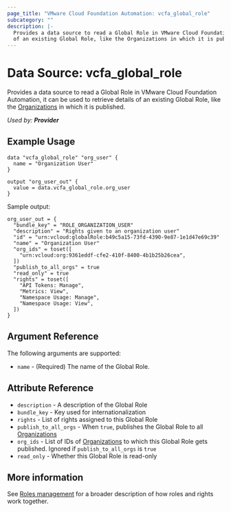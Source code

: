 ```yaml
---
page_title: "VMware Cloud Foundation Automation: vcfa_global_role"
subcategory: ""
description: |-
  Provides a data source to read a Global Role in VMware Cloud Foundation Automation, it can be used to retrieve details
  of an existing Global Role, like the Organizations in which it is published
---
```


# Data Source: vcfa_global_role

Provides a data source to read a Global Role in VMware Cloud Foundation Automation, it can be used to retrieve details
of an existing Global Role, like the [Organizations][vcfa_org] in which it is published.

_Used by: **Provider**_

## Example Usage

```hcl
data "vcfa_global_role" "org_user" {
  name = "Organization User"
}

output "org_user_out" {
  value = data.vcfa_global_role.org_user
}
```

Sample output:

```shell
org_user_out = {
  "bundle_key" = "ROLE_ORGANIZATION_USER"
  "description" = "Rights given to an organization user"
  "id" = "urn:vcloud:globalRole:b49c5a15-73fd-4390-9e87-1e1d47e69c39"
  "name" = "Organization User"
  "org_ids" = toset([
    "urn:vcloud:org:9361eddf-cfe2-410f-8400-4b1b25b26cea",
  ])
  "publish_to_all_orgs" = true
  "read_only" = true
  "rights" = toset([
    "API Tokens: Manage",
    "Metrics: View",
    "Namespace Usage: Manage",
    "Namespace Usage: View",
  ])
}
```

## Argument Reference

The following arguments are supported:

- `name` - (Required) The name of the Global Role.

## Attribute Reference

- `description` - A description of the Global Role
- `bundle_key` - Key used for internationalization
- `rights` - List of rights assigned to this Global Role
- `publish_to_all_orgs` - When `true`, publishes the Global Role to all [Organizations][vcfa_org]
- `org_ids` - List of IDs of [Organizations][vcfa_org] to which this Global Role gets published. Ignored if `publish_to_all_orgs` is `true`
- `read_only` - Whether this Global Role is read-only

## More information

See [Roles management](/providers/vmware/vcfa/latest/docs/guides/roles_management) for a broader description of how roles and
rights work together.

[vcfa_org]: /providers/vmware/vcfa/latest/docs/resources/org
